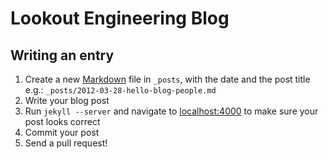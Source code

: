 # Lookout Engineering Blog


## Writing an entry

1. Create a new [Markdown](http://en.wikipedia.org/wiki/Markdown) file in `_posts`, with the date and the post title e.g.: `_posts/2012-03-28-hello-blog-people.md`
1. Write your blog post
1. Run `jekyll --server` and navigate to [localhost:4000](http://localhost:4000) to make sure your post looks correct
1. Commit your post
1. Send a pull request!
